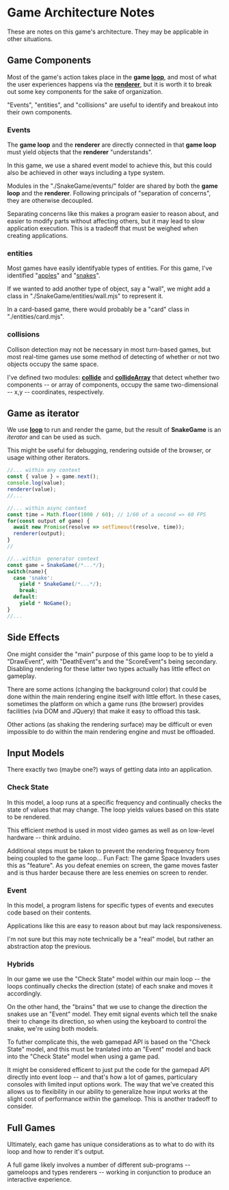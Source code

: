 # Game Architecture Notes

These are notes on this game's architecture. They may be applicable in other situations.

## Game Components

Most of the game's action takes place in the **game [loop](./SnakeGame/loop.mjs)**,
and most of what the user experiences happens via the **[renderer](./SnakeGame/rendererFactories/canvas.mjs)**,
but it is worth it to break out some key components for the sake of organization.

"Events", "entities", and "collisions" are useful to identify and breakout into their own components.

### Events

The **game loop** and the **renderer** are directly connected in that **game loop** must yield objects that the **renderer** "understands".

In this game, we use a shared event model to achieve this, but this could also be achieved in other ways including a type system.

Modules in the "./SnakeGame/events/" folder are shared by both the **game loop** and the **renderer**.  Following principals of "separation of concerns", they are otherwise decoupled.

Separating concerns like this makes a program easier to reason about, and easier to modify parts without affecting others, but it may lead to slow application execution. This is a tradeoff that must be weighed when creating applications.

### entities

Most games have easily identifyable types of entities.
For this game, I've identified "[apples](./SnakeGame/entities/apples.mjs)" 
and "[snakes](./SnakeGame/entities/snakes.mjs)".

If we wanted to add another type of object, say a "wall",
we might add a class in "./SnakeGame/entities/wall.mjs" to represent it.

In a card-based game, there would probably be a "card" class in "./entities/card.mjs".

### collisions

Collison detection may not be necessary in most turn-based games, but most real-time games use some method of detecting of whether or not two objects occupy the same space.

I've defined two modules: **[collide](./SnakeGame/collisions/collide.mjs)** and **[collideArray](./SnakeGame/collisions/collideArray.mjs)** that detect whether two components -- or array of components, occupy the same two-dimensional -- x,y -- coordinates, respectively.

## Game as iterator

We use **[loop](./createAnimationLoop.mjs)** to run and render the game,
but the result of **SnakeGame** is an *iterator* and can be used as such.

This might be useful for debugging, rendering outside of the browser,
or usage withing other iterators.

```javascript
//... within any context
const { value } = game.next();
console.log(value);
renderer(value);
//...
```

```javascript
//... within async context
const time = Math.floor(1000 / 60); // 1/60 of a second => 60 FPS
for(const output of game) {
  await new Promise(resolve => setTimeout(resolve, time));
  renderer(output);
}
// 
```

```javascript
//...within  generator context
const game = SnakeGame(/*...*/);
switch(name){
  case 'snake': 
    yield * SnakeGame(/*...*/);
    break;
  default:
    yield * NoGame();
}
//...
```

## Side Effects

One might consider the "main" purpose of this game loop to be to yield a "DrawEvent",
with "DeathEvent"s and the "ScoreEvent"s being secondary.
Disabling rendering for these latter two types actually has little effect on gameplay. 

There are some actions (changing the background color) that could be done within the main rendering engine itself with little effort. In these cases, sometimes the platform on which a game runs (the browser) provides facilities (via DOM and JQuery) that make it easy to offload this task.

Other actions (as shaking the rendering surface) may be difficult or even impossible to do within the main rendering engine and must be offloaded.

## Input Models

There exactly two (maybe one?) ways of getting data into an application.

### Check State

In this model, a loop runs at a specific frequency and continually checks the state of values that may change.
The loop yields values based on this state to be rendered.

This efficient method is used in most video games as well as on low-level hardware -- think arduino.

Additional steps must be taken to prevent the rendering frequency from being coupled to the game loop... Fun Fact: The game Space Invaders uses this as "feature". As you defeat enemies on screen, the game moves faster and is thus harder because there are less enemies on screen to render.

### Event

In this model, a program listens for specific types of events and executes code based on their contents. 

Applications like this are easy to reason about but may lack responsiveness.

I'm not sure but this may note technically be a "real" model, but rather an abstraction atop the previous.

### Hybrids

In our game we use the "Check State" model within our main loop -- the loops continually checks the direction (state) of each snake and moves it accordingly.

On the other hand, the "brains" that we use to change the direction the snakes use an "Event" model. They emit signal events which tell the snake their to change its direction, so when using the keyboard to control the snake, we're using both models.

To futher complicate this, the web gamepad API is based on the "Check State" model, and this must be tranlated into an "Event" model and back into the "Check State" model when using a game pad.

It might be considered efficent to just put the code for the gamepad API directly into event loop -- and that's how a lot of games, particulary consoles with limited input options work. The way that we've created this allows us to flexibility in our ability to generalize how input works at the slight cost of performance within the gameloop. This is another tradeoff to consider.

## Full Games

Ultimately, each game has unique considerations as to what to do with its loop and how to render it's output.

A full game likely involves a number of different sub-programs -- gameloops and types renderers -- working in conjunction to produce an interactive experience.